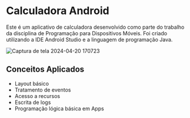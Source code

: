 # Calculadora Android

Este é um aplicativo de calculadora desenvolvido como parte do trabalho da disciplina de Programação para Dispositivos Móveis. Foi criado utilizando a IDE Android Studio e a linguagem de programação Java.

![Captura de tela 2024-04-20 170723](https://github.com/AthosTelini/AppCalculadoraAndroid/assets/116104526/8022c8a3-6728-42e4-ad9b-da174467cc33)

## Conceitos Aplicados

- Layout básico
- Tratamento de eventos
- Acesso a recursos
- Escrita de logs
- Programação lógica básica em Apps
